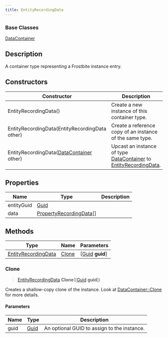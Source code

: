 ```yaml
---
title: EntityRecordingData
---
```

### Base Classes

[DataContainer](/vext/ref/shared/class/datacontainer)

## Description

A container type representing a Frostbite instance entry.

## Constructors

| Constructor                                                                    | Description                                                                                                                   |
| ------------------------------------------------------------------------------ | ----------------------------------------------------------------------------------------------------------------------------- |
| EntityRecordingData()                                                          | Create a new instance of this container type.                                                                                 |
| EntityRecordingData(EntityRecordingData other)                                 | Create a reference copy of an instance of the same type.                                                                      |
| EntityRecordingData([DataContainer](/vext/ref/shared/class/datacontainer) other) | Upcast an instance of type [DataContainer](/vext/ref/shared/class/datacontainer) to [EntityRecordingData](EntityRecordingData). |

## Properties

| Name       | Type                                               | Description |
| ---------- | -------------------------------------------------- | ----------- |
| entityGuid | [Guid](/vext/ref/shared/class/Guid)                  |             |
| data       | [PropertyRecordingData](PropertyRecordingData)\[\] |             |

## Methods

| Type                                       | Name            | Parameters                                     |
| ------------------------------------------ | --------------- | ---------------------------------------------- |
| [EntityRecordingData](EntityRecordingData) | [Clone](#clone) | \[[Guid](/vext/ref/shared/class/guid) **guid**\] |

### Clone

> [EntityRecordingData](EntityRecordingData) **Clone**(\[[Guid](/vext/ref/shared/class/guid) **guid**\])

Creates a shallow-copy clone of the instance. Look at [DataContainer::Clone](/vext/ref/shared/class/datacontainer#clone) for more details.

#### Parameters

| Name | Type         | Description                                 |
| ---- | ------------ | ------------------------------------------- |
| guid | [Guid](Guid) | An optional GUID to assign to the instance. |
